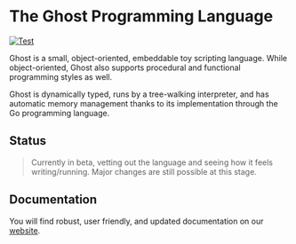# The Ghost Programming Language

[![Test](https://github.com/ghost-language/ghost/actions/workflows/test.yml/badge.svg)](https://github.com/ghost-language/ghost/actions/workflows/test.yml)

Ghost is a small, object-oriented, embeddable toy scripting language. While object-oriented, Ghost also supports procedural and functional programming styles as well.

Ghost is dynamically typed, runs by a tree-walking interpreter, and has automatic memory management thanks to its implementation through the Go programming language.

## Status

> Currently in beta, vetting out the language and seeing how it feels writing/running. Major changes are still possible at this stage.

## Documentation

You will find robust, user friendly, and updated documentation on our [website](https://ghostlang.org/docs).
